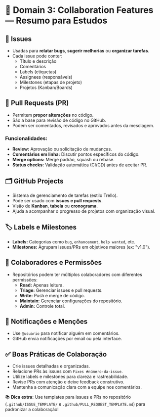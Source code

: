 # 🤝 Domain 3: Collaboration Features — Resumo para Estudos

## 📝 Issues

- Usadas para **relatar bugs**, **sugerir melhorias** ou **organizar tarefas**.
- Cada issue pode conter:
  - Título e descrição
  - Comentários
  - Labels (etiquetas)
  - Assignees (responsáveis)
  - Milestones (etapas de projeto)
  - Projetos (Kanban/Boards)
    

## 🧵 Pull Requests (PR)

- Permitem **propor alterações** no código.
- São a base para revisão de código no GitHub.
- Podem ser comentados, revisados e aprovados antes da mesclagem.

### Funcionalidades:
- **Review:** Aprovação ou solicitação de mudanças.
- **Comentários em linha:** Discutir pontos específicos do código.
- **Merge options:** Merge padrão, squash ou rebase.
- **Status checks:** Validação automática (CI/CD) antes de aceitar PR.


## 🗂️ GitHub Projects

- Sistema de gerenciamento de tarefas (estilo Trello).
- Pode ser usado com **issues e pull requests**.
- Visão de **Kanban**, **tabela** ou **cronograma**.
- Ajuda a acompanhar o progresso de projetos com organização visual.


## 🏷️ Labels e Milestones

- **Labels:** Categorias como `bug`, `enhancement`, `help wanted`, etc.
- **Milestones:** Agrupam issues/PRs em objetivos maiores (ex: "v1.0").


## 👥 Colaboradores e Permissões

- Repositórios podem ter múltiplos colaboradores com diferentes permissões:
  - **Read:** Apenas leitura.
  - **Triage:** Gerenciar issues e pull requests.
  - **Write:** Push e merge de código.
  - **Maintain:** Gerenciar configurações do repositório.
  - **Admin:** Controle total.


## 🔔 Notificações e Menções

- Use `@usuario` para notificar alguém em comentários.
- GitHub envia notificações por email ou pela interface.


## ✅ Boas Práticas de Colaboração

- Crie issues detalhadas e organizadas.
- Relacione PRs às issues com `Fixes #número-da-issue`.
- Utilize labels e milestones para clareza e rastreabilidade.
- Revise PRs com atenção e deixe feedback construtivo.
- Mantenha a comunicação clara com a equipe nos comentários.


📚 **Dica extra:** Use templates para issues e PRs no repositório (`.github/ISSUE_TEMPLATE/` e `.github/PULL_REQUEST_TEMPLATE.md`) para padronizar a colaboração!

